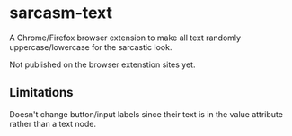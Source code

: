 # sarcasm-text

A Chrome/Firefox browser extension to make all text randomly uppercase/lowercase for the sarcastic look.

Not published on the browser extenstion sites yet.

## Limitations

Doesn't change button/input labels since their text is in the value attribute rather than a text node.


